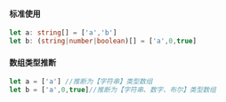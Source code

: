 #### 标准使用

```typescript
let a: string[] = ['a','b']
let b: (string|number|boolean)[] = ['a',0,true]
```



#### 数组类型推断

```ts
let a = ['a'] //推断为【字符串】类型数组
let b = ['a',0,true]//推断为【字符串、数字、布尔】类型数组
```

